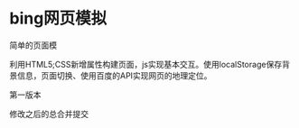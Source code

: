# bing网页模拟
简单的页面模

利用HTML5;CSS新增属性构建页面，js实现基本交互。使用localStorage保存背景信息，页面切换、使用百度的API实现网页的地理定位。

第一版本

修改之后的总合并提交
